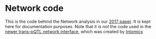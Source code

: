 # Network code

This is the code behind the Network analysis in our <u><a href='http://dx.plos.org/10.1371/journal.pgen.1006706'>2017 paper</a></u>. It is kept here for documentation purposes. Note that it is <i>not</i> the code used in the <u><a href='http://www.scallop-consortium.com/scallop_pathways/'>newer trans-pQTL network interface</a></u>, which was created by <u><a href='https://www.intomics.com/'>Intomics</a></u>
